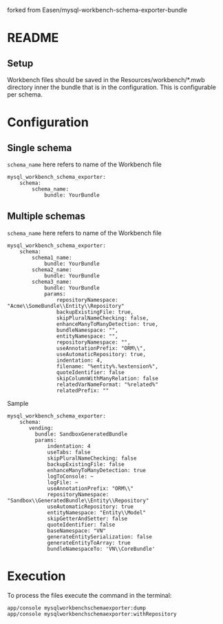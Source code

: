 forked from Easen/mysql-workbench-schema-exporter-bundle
 
README
======


Setup
-----

Workbench files should be saved in the Resources/workbench/*.mwb directory inner the bundle that is in the configuration. This is configurable per schema.


Configuration
=============

Single schema
-------------

`schema_name` here refers to name of the Workbench file

    mysql_workbench_schema_exporter:
        schema:
            schema_name:
                bundle: YourBundle


Multiple schemas
----------------

`schema_name` here refers to name of the Workbench file

    mysql_workbench_schema_exporter:
        schema:
            schema1_name:
                bundle: YourBundle
            schema2_name:
                bundle: YourBundle
            schema3_name:
                bundle: YourBundle
                params:
                    repositoryNamespace: "Acme\\SomeBundle\\Entity\\Repository"
                    backupExistingFile: true,
                    skipPluralNameChecking: false,
                    enhanceManyToManyDetection: true,
                    bundleNamespace: "",
                    entityNamespace: "",
                    repositoryNamespace: "",
                    useAnnotationPrefix: "ORM\\",
                    useAutomaticRepository: true,
                    indentation: 4,
                    filename: "%entity%.%extension%",
                    quoteIdentifier: false
                    skipColumnWithManyRelation: false
                    relatedVarNameFormat: "%related%"
                    relatedPrefix: ""


Sample

    mysql_workbench_schema_exporter:
        schema:
           vending:
             bundle: SandboxGeneratedBundle
             params:
                 indentation: 4
                 useTabs: false
                 skipPluralNameChecking: false
                 backupExistingFile: false
                 enhanceManyToManyDetection: true
                 logToConsole: ~
                 logFile: ~
                 useAnnotationPrefix: "ORM\\"
                 repositoryNamespace: "Sandbox\\GeneratedBundle\\Entity\\Repository"
                 useAutomaticRepository: true
                 entityNamespace: "Entity\\Model"
                 skipGetterAndSetter: false
                 quoteIdentifier: false
                 baseNamespace: "VN"
                 generateEntitySerialization: false
                 generateEntityToArray: true
                 bundleNamespaceTo: 'VN\\CoreBundle'

Execution
=========

To process the files execute the command in the terminal:

	app/console mysqlworkbenchschemaexporter:dump
    app/console mysqlworkbenchschemaexporter:withRepository
